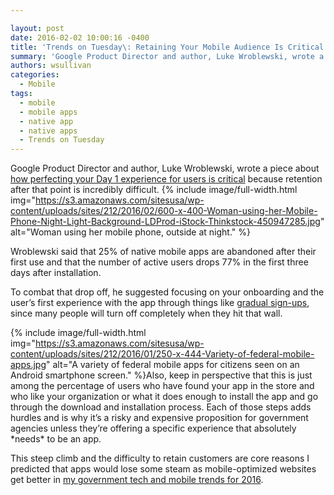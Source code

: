 ```yaml
---

layout: post
date: 2016-02-02 10:00:16 -0400
title: 'Trends on Tuesday\: Retaining Your Mobile Audience Is Critical (and Difficult!) From Day 1'
summary: 'Google Product Director and author, Luke Wroblewski, wrote a piece about how perfecting your Day 1 experience for users is critical&nbsp;because retention after that point is incredibly difficult. Wroblewski said&nbsp;that 25%&nbsp;of native mobile apps are abandoned after their first use and that the number of active users drops 77% in the first three days after'
authors: wsullivan
categories:
  - Mobile
tags:
  - mobile
  - mobile apps
  - native app
  - native apps
  - Trends on Tuesday
---
```


Google Product Director and author, Luke Wroblewski, wrote a piece about [how perfecting your Day 1 experience for users is critical](http://www.lukew.com/ff/entry.asp?1955) because retention after that point is incredibly difficult. 
{% include image/full-width.html img="https://s3.amazonaws.com/sitesusa/wp-content/uploads/sites/212/2016/02/600-x-400-Woman-using-her-Mobile-Phone-Night-Light-Background-LDProd-iStock-Thinkstock-450947285.jpg" alt="Woman using her mobile phone, outside at night." %} 

Wroblewski said that 25% of native mobile apps are abandoned after their first use and that the number of active users drops 77% in the first three days after installation.

To combat that drop off, he suggested focusing on your onboarding and the user’s first experience with the app through things like [gradual sign-ups](http://www.lukew.com/ff/entry.asp?1678), since many people will turn off completely when they hit that wall.


{% include image/full-width.html img="https://s3.amazonaws.com/sitesusa/wp-content/uploads/sites/212/2016/01/250-x-444-Variety-of-federal-mobile-apps.jpg" alt="A variety of federal mobile apps for citizens seen on an Android smartphone screen." %}Also, keep in perspective that this is just among the percentage of users who have found your app in the store and who like your organization or what it does enough to install the app and go through the download and installation process. Each of those steps adds hurdles and is why it’s a risky and expensive proposition for government agencies unless they’re offering a specific experience that absolutely \*needs\* to be an app.

This steep climb and the difficulty to retain customers are core reasons I predicted that apps would lose some steam as mobile-optimized websites get better in [my government tech and mobile trends for 2016](https://www.WHATEVER/2016/01/12/trends-on-tuesday-10-mobile-government-and-tech-trends-for-2016/).